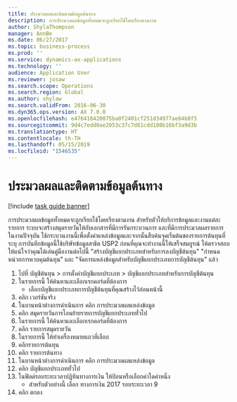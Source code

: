```yaml
---
title: ประมวลผลและติดตามข้อมูลต้นทาง
description: การประมวลผลข้อมูลทั้งหมดจะถูกเรียกใช้โดยเรียงตามงาน
author: ShylaThompson
manager: AnnBe
ms.date: 06/27/2017
ms.topic: business-process
ms.prod: ''
ms.service: dynamics-ax-applications
ms.technology: ''
audience: Application User
ms.reviewer: josaw
ms.search.scope: Operations
ms.search.region: Global
ms.author: shylaw
ms.search.validFrom: 2016-06-30
ms.dyn365.ops.version: AX 7.0.0
ms.openlocfilehash: e476416420875ba0f2401cf251d34977ae84b8f5
ms.sourcegitcommit: 9d4c7edd0ae2053c37c7d81cdd180b16bf3a9d3b
ms.translationtype: HT
ms.contentlocale: th-TH
ms.lasthandoff: 05/15/2019
ms.locfileid: "1546535"
---
```

# <a name="process-and-trace-source-data"></a>ประมวลผลและติดตามข้อมูลต้นทาง

[!include [task guide banner](../../includes/task-guide-banner.md)]

การประมวลผลข้อมูลทั้งหมดจะถูกเรียกใช้โดยเรียงตามงาน สำหรับตัวให้บริการข้อมูลและงานแต่ละรายการ ระบบจะสร้างสมุดรายวันให้กับเอกสารที่มีการรันกระบวนการ และที่มีการประมวลผลรายการในงานปัจจุบัน ใช้กระบวนงานนี้เพื่อตั้งค่าแหล่งข้อมูลและจากนั้นสืบค้นจุดเริ่มต้นของรายการต้นทุนที่ระบุ การบันทึกข้อมูลนี้ใช้บริษัทข้อมูลสาธิต USP2 ก่อนที่คุณจะทำงานนี้ให้เสร็จสมบูรณ์ ให้ตรวจสอบให้แน่ใจว่าคุณได้เล่นคู่มืองานต่อไปนี้ "สร้างบัญชีแยกประเภทสำหรับการลงบัญชีต้นทุน" "กำหนดหน่วยการควบคุมต้นทุน" และ "จัดการแหล่งข้อมูลสำหรับบัญชีแยกประเภทการบัญชีต้นทุน" แล้ว

1. ไปที่ บัญชีต้นทุน > การตั้งค่าบัญชีแยกประเภท > บัญชีแยกประเภทสำหรับการบัญชีต้นทุน
2. ในรายการนี้ ให้ค้นหาและเลือกเรกคอร์ดที่ต้องการ
    * เลือกบัญชีแยกประเภทการบัญชีต้นทุนที่คุณสร้างไว้ก่อนหน้านี้  
3. คลิก เวอร์ชันจริง
4. ในบานหน้าต่างการดำเนินการ คลิก การประมวลผลแหล่งข้อมูล
5. คลิก สมุดรายวันการโอนย้ายรายการบัญชีแยกประเภททั่วไป
6. ในรายการนี้ ให้ค้นหาและเลือกเรกคอร์ดที่ต้องการ
7. คลิก รายการสมุดรายวัน
8. ในรายการนี้ ให้ทำเครื่องหมายแถวที่เลือก
9. คลิกรายการต้นทุน
10. คลิก รายการต้นทาง
11. ในบานหน้าต่างการดำเนินการ คลิก การประมวลผลแหล่งข้อมูล
12. คลิก บัญชีแยกประเภททั่วไป
13. ในฟิลด์รอบระยะเวลาปฏิทินทางการเงิน ให้ป้อนหรือเลือกค่าใดค่าหนึ่ง
    * สำหรับตัวอย่างนี้ เลือก ทางการเงิน 2017 รอบระยะเวลา 9  
14. คลิก ตกลง


